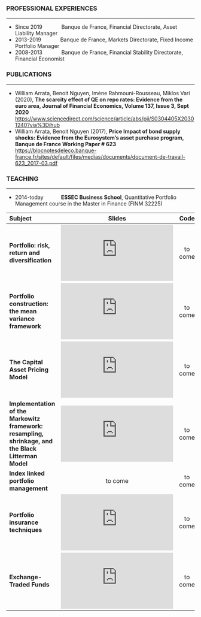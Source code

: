 ### **PROFESSIONAL EXPERIENCES**
___
- Since 2019 $~~~~~~~~~~~$ Banque de France, Financial Directorate, Asset Liability Manager
- 2013-2019 $~~~~~~~~~~~$ Banque de France, Markets Directorate, Fixed Income Portfolio Manager
- 2008-2013 $~~~~~~~~~~~$ Banque de France, Financial Stability Directorate, Financial Economist

### **PUBLICATIONS**
---
- William Arrata, Benoit Nguyen, Imène Rahmouni-Rousseau, Miklos Vari (2020), **The scarcity effect of QE on repo rates: Evidence from the euro area,
Journal of Financial Economics, Volume 137, Issue 3, Sept 2020**  
https://www.sciencedirect.com/science/article/abs/pii/S0304405X20301240?via%3Dihub
- William Arrata, Benoit Nguyen (2017), **Price Impact of bond supply shocks: Evidence from the
Eurosystem’s asset purchase program, Banque de France Working Paper # 623**  
https://blocnotesdeleco.banque-france.fr/sites/default/files/medias/documents/document-de-travail-623_2017-03.pdf

### **TEACHING**
***
- 2014-today $~~~~~~~~~~$ **ESSEC Business School**, Quantitative Portfolio Management course in the Master in Finance (FINM 32225)  

| **Subject** | **Slides** | **Code**| **Data**|
| :---        |     :---:      | :---:  |  :---:  |
| **Portfolio: risk, return and diversification**   | ![risk_diversification.pdf](https://github.com/WilliamArrata/williamarrata/files/11021445/risk_diversification.pdf)   | to come  | to come
| **Portfolio construction: the mean variance framework**     | ![mean_variance.pdf](https://github.com/WilliamArrata/williamarrata/files/11021449/mean_variance.pdf)|     to come  | to come
| **The Capital Asset Pricing Model**     | ![CAPM.pdf](https://github.com/WilliamArrata/williamarrata/files/11021451/CAPM.pdf)|  to come  | to come
| **Implementation of the Markowitz framework: resampling, shrinkage, and the Black Litterman Model**     | ![Black_Litterman.pdf](https://github.com/WilliamArrata/williamarrata/files/11021452/Black_Litterman.pdf)    | to come  | to come
| **Index linked portfolio management**     | to come  | to come  | to come
| **Portfolio insurance techniques**     | ![CPPI.pdf](https://github.com/WilliamArrata/williamarrata/files/11021453/CPPI.pdf)  | to come  | to come
| **Exchange-Traded Funds**     | ![ETF_structuration.pdf](https://github.com/WilliamArrata/williamarrata/files/11021109/ETF_structuration.pdf)  | to come  | to come
